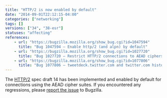 ```yaml
---
title: "HTTP/2 is now enabled by default"
date: "2014-09-01T22:12:15-04:00"
categories: ["networking"]
tags: []
versions: ["34", "38-esr"]
statuses: "affecting"
references:
    - url: "https://bugzilla.mozilla.org/show_bug.cgi?id=1047594"
      title: "Bug 1047594 – Enable http/2 (and alpn) by default"
    - url: "https://bugzilla.mozilla.org/show_bug.cgi?id=1027720"
      title: "Bug 1027720 – Restrict HTTP/2 connections to AEAD ciphers only"
    - url: "https://bugzilla.mozilla.org/show_bug.cgi?id=1077806"
      title: "Bug 1077806 – tweetdeck.twitter.com and twitter.com history doesn\'t load in Nightly 35.0a1 and Aurora 34.0a2 when http2 enabled"
---
```

The [HTTP/2](https://http2.github.io/) spec draft 14 has been implemented and enabled by default for connections using the AEAD cipher suites. If you encountered any regressions, please [report the issue](https://bugzilla.mozilla.org/enter_bug.cgi?product=Core&component=Networking%3A%20HTTP) to Bugzilla.
